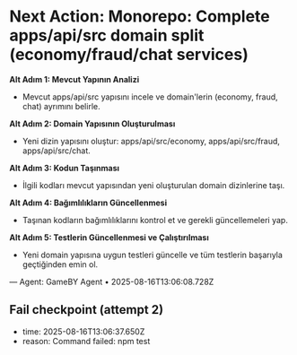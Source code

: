 # Next Action: Monorepo: Complete apps/api/src domain split (economy/fraud/chat services)

**Alt Adım 1: Mevcut Yapının Analizi**
- Mevcut apps/api/src yapısını incele ve domain'lerin (economy, fraud, chat) ayrımını belirle.

**Alt Adım 2: Domain Yapısının Oluşturulması**
- Yeni dizin yapısını oluştur: apps/api/src/economy, apps/api/src/fraud, apps/api/src/chat.

**Alt Adım 3: Kodun Taşınması**
- İlgili kodları mevcut yapısından yeni oluşturulan domain dizinlerine taşı.

**Alt Adım 4: Bağımlılıkların Güncellenmesi**
- Taşınan kodların bağımlılıklarını kontrol et ve gerekli güncellemeleri yap.

**Alt Adım 5: Testlerin Güncellenmesi ve Çalıştırılması**
- Yeni domain yapısına uygun testleri güncelle ve tüm testlerin başarıyla geçtiğinden emin ol.

— Agent: GameBY Agent • 2025-08-16T13:06:08.728Z


## Fail checkpoint (attempt 2)
- time: 2025-08-16T13:06:37.650Z
- reason: Command failed: npm test
